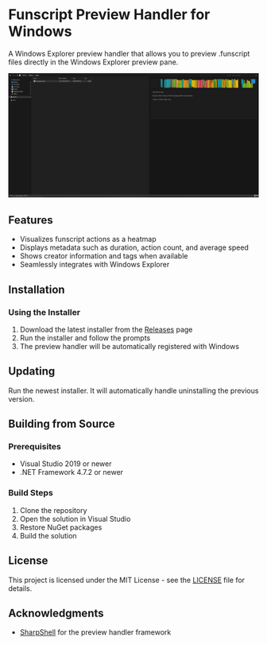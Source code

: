 ﻿# Funscript Preview Handler for Windows

A Windows Explorer preview handler that allows you to preview .funscript files directly in the Windows Explorer preview pane.

![Preview Screenshot](docs/screenshot.png)

## Features

- Visualizes funscript actions as a heatmap
- Displays metadata such as duration, action count, and average speed
- Shows creator information and tags when available
- Seamlessly integrates with Windows Explorer

## Installation

### Using the Installer

1. Download the latest installer from the [Releases](https://github.com/martinAlt335/FunscriptWindowsPreviewExtension/releases) page
2. Run the installer and follow the prompts
3. The preview handler will be automatically registered with Windows

## Updating

Run the newest installer. It will automatically handle uninstalling the previous version.

## Building from Source

### Prerequisites

- Visual Studio 2019 or newer
- .NET Framework 4.7.2 or newer

### Build Steps

1. Clone the repository
2. Open the solution in Visual Studio
3. Restore NuGet packages
4. Build the solution

## License

This project is licensed under the MIT License - see the [LICENSE](./LICENSE.md) file for details.

## Acknowledgments

- [SharpShell](https://github.com/dwmkerr/sharpshell) for the preview handler framework
